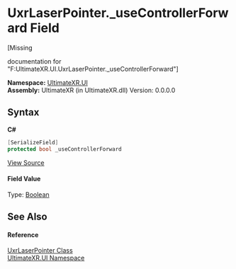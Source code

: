 # UxrLaserPointer._useControllerForward Field
 

\[Missing <summary> documentation for "F:UltimateXR.UI.UxrLaserPointer._useControllerForward"\]

**Namespace:**&nbsp;<a href="N_UltimateXR_UI">UltimateXR.UI</a><br />**Assembly:**&nbsp;UltimateXR (in UltimateXR.dll) Version: 0.0.0.0

## Syntax

**C#**<br />
``` C#
[SerializeField]
protected bool _useControllerForward
```

<a href="UltimateXR/Scripts/UI/UxrLaserPointer.cs" rel="noopener noreferrer" title="View the source code">View Source</a><br />

#### Field Value
Type: <a href="https://docs.microsoft.com/dotnet/api/system.boolean" target="_blank" rel="noopener noreferrer">Boolean</a>

## See Also


#### Reference
<a href="T_UltimateXR_UI_UxrLaserPointer">UxrLaserPointer Class</a><br /><a href="N_UltimateXR_UI">UltimateXR.UI Namespace</a><br />